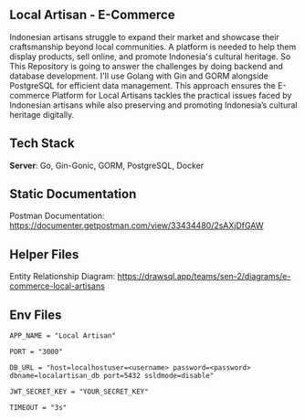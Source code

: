 **Local Artisan - E-Commerce**
--------------------------------
Indonesian artisans struggle to expand their market and showcase their craftsmanship beyond local communities. A platform is needed to help them display products, sell online, and promote Indonesia's cultural heritage.
So This Repository is going to answer the challenges by doing backend and database development. I'll use Golang with Gin and GORM alongside PostgreSQL for efficient data management. This approach ensures the E-commerce Platform for Local Artisans tackles the practical issues faced by Indonesian artisans while also preserving and promoting Indonesia’s cultural heritage digitally.

**Tech Stack**
---------------
**Server**: Go, Gin-Gonic, GORM, PostgreSQL, Docker

**Static Documentation**
---
Postman Documentation: https://documenter.getpostman.com/view/33434480/2sAXjDfGAW

**Helper Files**
---
Entity Relationship Diagram: https://drawsql.app/teams/sen-2/diagrams/e-commerce-local-artisans

**Env Files**
---
```
APP_NAME = "Local Artisan"

PORT = "3000"

DB_URL = "host=localhostuser=<username> password=<password> dbname=localartisan_db port=5432 ssldmode=disable"

JWT_SECRET_KEY = "YOUR_SECRET_KEY"

TIMEOUT = "3s"
```
